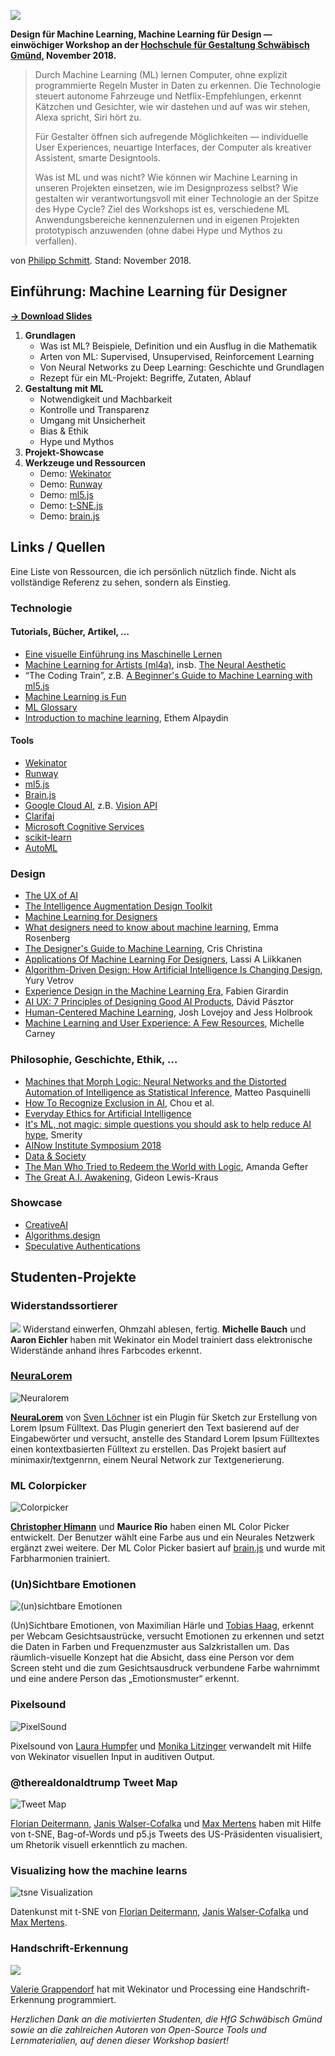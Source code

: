 ![](images/cover.jpg)

**Design für Machine Learning, Machine Learning für Design — einwöchiger Workshop an der [Hochschule für Gestaltung Schwäbisch Gmünd](https://www.hfg-gmuend.de), November 2018.**

> Durch Machine Learning (ML) lernen Computer, ohne explizit programmierte Regeln Muster in Daten zu erkennen. Die Technologie steuert autonome Fahrzeuge und Netflix-Empfehlungen, erkennt Kätzchen und Gesichter, wie wir dastehen und auf was wir stehen, Alexa spricht, Siri hört zu. 
> 
> Für Gestalter öffnen sich aufregende Möglichkeiten — individuelle User Experiences, neuartige Interfaces, der Computer als kreativer Assistent, smarte Designtools.
> 
> Was ist ML und was nicht? Wie können wir Machine Learning in unseren Projekten einsetzen, wie im Designprozess selbst? Wie gestalten wir verantwortungsvoll mit einer Technologie an der Spitze des Hype Cycle? Ziel des Workshops ist es, verschiedene ML Anwendungsbereiche kennenzulernen und in eigenen Projekten prototypisch anzuwenden (ohne dabei Hype und Mythos zu verfallen).
  
von [Philipp Schmitt](https://philippschmitt.com). Stand: November 2018.

## Einführung: Machine Learning für Designer

**[→ Download Slides](Laborwoche-ML.pdf)**

1. **Grundlagen**  
	* Was ist ML? Beispiele, Definition und ein Ausflug in die Mathematik
	* Arten von ML: Supervised, Unsupervised, Reinforcement Learning
	* Von Neural Networks zu Deep Learning: Geschichte und Grundlagen
	* Rezept für ein ML-Projekt: Begriffe, Zutaten, Ablauf  
2. **Gestaltung mit ML**
	* Notwendigkeit und Machbarkeit
	* Kontrolle und Transparenz
	* Umgang mit Unsicherheit
	* Bias & Ethik
	* Hype und Mythos
3. **Projekt-Showcase**
4. **Werkzeuge und Ressourcen**
	* Demo: [Wekinator](http://www.wekinator.org)
	* Demo: [Runway](https://runwayapp.ai)
	* Demo: [ml5.js](https://ml5js.org)
	* Demo: [t-SNE.js](https://cs.stanford.edu/people/karpathy/tsnejs/)
	* Demo: [brain.js](https://github.com/BrainJS/brain.js)


## Links / Quellen
Eine Liste von Ressourcen, die ich persönlich nützlich finde. Nicht als vollständige Referenz zu sehen, sondern als Einstieg.

### Technologie
#### Tutorials, Bücher, Artikel, …
* [Eine visuelle Einführung ins Maschinelle Lernen](http://www.r2d3.us/visuelle-einfuehrung-ins-maschinelle-lernen-teil-1/)
* [Machine Learning for Artists (ml4a)](http://ml4a.github.io), insb. [The Neural Aesthetic](http://ml4a.github.io/classes/itp-F18/)
* “The Coding Train”, z.B. [A Beginner's Guide to Machine Learning with ml5.js](https://www.youtube.com/watch?v=jmznx0Q1fP0)
* [Machine Learning is Fun](https://medium.com/@ageitgey/machine-learning-is-fun-80ea3ec3c471)
* [ML Glossary](https://ml5js.org/docs/glossary-machine-learning)
* [Introduction to machine learning](http://mitpress.mit.edu/books/introduction-machine-learning-third-edition), Ethem Alpaydin
#### Tools
* [Wekinator](http://www.wekinator.org)
* [Runway](http://runwayapp.ai)
* [ml5.js](https://ml5js.org)
* [Brain.js](https://github.com/BrainJS/brain.js)
* [Google Cloud AI](https://cloud.google.com/products/ai/), z.B. [Vision API](https://cloud.google.com/vision/)
* [Clarifai](https://clarifai.com)
* [Microsoft Cognitive Services](https://azure.microsoft.com/en-us/services/cognitive-services/)
* [scikit-learn](http://scikit-learn.org)
* [AutoML](https://cloud.google.com/automl/)

### Design  
* [The UX of AI](https://design.google/library/ux-ai/)
* [The Intelligence Augmentation Design Toolkit](http://iadesignkit.com)
* [Machine Learning for Designers](https://www.oreilly.com/learning/machine-learning-for-designers)  
* [What designers need to know about machine learning](https://hackernoon.com/what-designers-need-to-know-about-machine-learning-109a12fdd3af), Emma Rosenberg
* [The Designer's Guide to Machine Learning](https://digitalist.global/talks/the-designers-guide-to-machine-learning/), Cris Christina
* [Applications Of Machine Learning For Designers](https://www.smashingmagazine.com/2017/04/applications-machine-learning-designers/), Lassi A Liikkanen
* [Algorithm-Driven Design: How Artificial Intelligence Is Changing Design](https://www.smashingmagazine.com/2017/01/algorithm-driven-design-how-artificial-intelligence-changing-design/), Yury Vetrov
* [Experience Design in the Machine Learning Era](https://medium.com/@girardin/experience-design-in-the-machine-learning-era-e16c87f4f2e2), Fabien Girardin
* [AI UX: 7 Principles of Designing Good AI Products](https://uxstudioteam.com/ux-blog/ai-ux/), Dávid Pásztor
* [Human-Centered Machine Learning](https://medium.com/google-design/human-centered-machine-learning-a770d10562cd), Josh Lovejoy and Jess Holbrook
* [Machine Learning and User Experience: A Few Resources](https://medium.com/ml-ux/machine-learning-and-user-experience-a-few-resources-e7872f1d34ee), Michelle Carney

### Philosophie, Geschichte, Ethik, …
* [Machines that Morph Logic: Neural Networks and the Distorted Automation of Intelligence as Statistical Inference](http://www.glass-bead.org/article/machines-that-morph-logic/?lang=enview), Matteo Pasquinelli
* [How To Recognize Exclusion in AI](https://medium.com/microsoft-design/how-to-recognize-exclusion-in-ai-ec2d6d89f850), Chou et al.
* [Everyday Ethics for Artificial Intelligence](https://www.ibm.com/watson/assets/duo/pdf/everydayethics.pdf)
* [It's ML, not magic: simple questions you should ask to help reduce AI hype](https://smerity.com/articles/2016/ml_not_magic.html), Smerity
* [AINow Institute Symposium 2018](https://symposium.ainowinstitute.org)
* [Data & Society](https://datasociety.net)
* [The Man Who Tried to Redeem the World with Logic](http://nautil.us/issue/21/information/the-man-who-tried-to-redeem-the-world-with-logic), Amanda Gefter
* [The Great A.I. Awakening](https://www.nytimes.com/2016/12/14/magazine/the-great-ai-awakening.html), Gideon Lewis-Kraus

### Showcase
* [CreativeAI](http://www.creativeai.net)
* [Algorithms.design](http://algorithms.design)
* [Speculative Authentications](https://passwords.ai)


## Studenten-Projekte

### Widerstandssortierer
![](images/widerstandssortierer.jpg)
Widerstand einwerfen, Ohmzahl ablesen, fertig. **Michelle Bauch** und **Aaron Eichler** haben mit Wekinator ein Model trainiert dass elektronische Widerstände anhand ihres Farbcodes erkennt.


### [NeuraLorem](https://github.com/Radialarray/neuralorem) 
![Neuralorem](images/Neuralorem.gif)

**[NeuraLorem](https://github.com/Radialarray/neuralorem)** von [Sven Löchner](http://sven-loechner.com) ist ein Plugin für Sketch zur Erstellung von Lorem Ipsum Fülltext. Das Plugin generiert den Text basierend auf der Eingabewörter und versucht, anstelle des Standard Lorem Ipsum Fülltextes einen kontextbasierten Fülltext zu erstellen. 
Das Projekt basiert auf minimaxir/textgenrnn, einem Neural Network zur Textgenerierung.


### ML Colorpicker
![Colorpicker](images/colorpicker.PNG)

**[Christopher Himann](http://github.com/ChRIisS97)** und **Maurice Rio** haben einen ML Color Picker entwickelt. Der Benutzer wählt eine Farbe aus und ein Neurales Netzwerk ergänzt zwei weitere. Der ML Color Picker basiert auf [brain.js](https://github.com/BrainJS/brain.js) und wurde mit Farbharmonien trainiert.


### (Un)Sichtbare Emotionen
![(un)sichtbare Emotionen](images/unsichtbare-emotionen.jpg)

(Un)Sichtbare Emotionen, von Maximilian Härle und [Tobias Haag](https://iot.hfg-gmuend.de/student:tobias-haag), erkennt per Webcam Gesichtsaustrücke, versucht Emotionen zu erkennen und setzt die Daten in Farben und Frequenzmuster aus Salzkristallen um. Das räumlich-visuelle Konzept hat die Absicht, dass eine Person vor dem Screen steht und die zum Gesichtsausdruck verbundene Farbe wahrnimmt und eine andere Person das „Emotionsmuster“ erkennt.


### Pixelsound
![PixelSound](images/pixelsound.gif)

Pixelsound von [Laura Humpfer](http://laurahumpfer.de) und [Monika Litzinger](monikalitzinger.de)  verwandelt mit Hilfe von Wekinator visuellen Input in auditiven Output.


### @therealdonaldtrump Tweet Map
![Tweet Map](images/tweetmap.gif)

[Florian Deitermann](http://floriandeitermann.com), [Janis Walser-Cofalka](http://janiswalser.de) und [Max Mertens](http://max-mertens.com) haben mit Hilfe von t-SNE, Bag-of-Words und p5.js Tweets des US-Präsidenten visualisiert, um Rhetorik visuell erkenntlich zu machen.


### Visualizing how the machine learns
![tsne Visualization](images/tsne-visualization.gif)

Datenkunst mit t-SNE von [Florian Deitermann](http://floriandeitermann.com), [Janis Walser-Cofalka](http://janiswalser.de) und [Max Mertens](http://max-mertens.com).


### Handschrift-Erkennung
![](images/handschrift.gif)

[Valerie Grappendorf](www.linkedin.com/in/valerie-grappendorf-6714a6159) hat mit Wekinator und Processing eine Handschrift-Erkennung programmiert.


*Herzlichen Dank an die motivierten Studenten, die HfG Schwäbisch Gmünd sowie an die zahlreichen Autoren von Open-Source Tools und Lernmaterialien, auf denen dieser Workshop basiert!*
